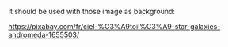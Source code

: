 It should be used with those image as background:

https://pixabay.com/fr/ciel-%C3%A9toil%C3%A9-star-galaxies-andromeda-1655503/


